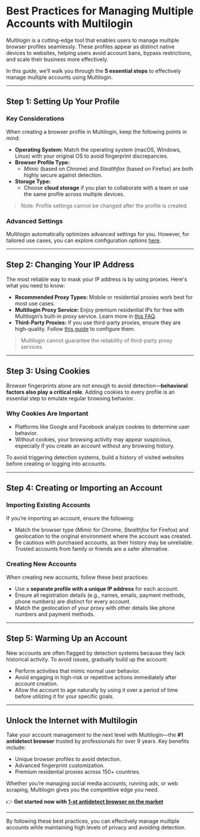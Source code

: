 # Best Practices for Managing Multiple Accounts with Multilogin

Multilogin is a cutting-edge tool that enables users to manage multiple browser profiles seamlessly. These profiles appear as distinct native devices to websites, helping users avoid account bans, bypass restrictions, and scale their business more effectively.

In this guide, we’ll walk you through the **5 essential steps** to effectively manage multiple accounts using Multilogin.

---

## Step 1: Setting Up Your Profile

### Key Considerations
When creating a browser profile in Multilogin, keep the following points in mind:

- **Operating System:** Match the operating system (macOS, Windows, Linux) with your original OS to avoid fingerprint discrepancies.
- **Browser Profile Type:**  
  - *Mimic* (based on Chrome) and *Stealthfox* (based on Firefox) are both highly secure against detection.
- **Storage Type:**  
  - Choose **cloud storage** if you plan to collaborate with a team or use the same profile across multiple devices.

> Note: Profile settings cannot be changed after the profile is created.

### Advanced Settings
Multilogin automatically optimizes advanced settings for you. However, for tailored use cases, you can explore configuration options [here](https://multilogin.com/help/en_US/fingerprints).

---

## Step 2: Changing Your IP Address

The most reliable way to mask your IP address is by using proxies. Here's what you need to know:

- **Recommended Proxy Types:** Mobile or residential proxies work best for most use cases.
- **Multilogin Proxy Service:** Enjoy premium residential IPs for free with Multilogin’s built-in proxy service. Learn more in [this FAQ](https://multilogin.com/help/proxies-and-ip-masking/multilogin-proxy-faq).
- **Third-Party Proxies:** If you use third-party proxies, ensure they are high-quality. Follow [this guide](https://multilogin.com/help/proxies-and-ip-masking/http-and-socks-proxies) to configure them.

> Multilogin cannot guarantee the reliability of third-party proxy services.

---

## Step 3: Using Cookies

Browser fingerprints alone are not enough to avoid detection—**behavioral factors also play a critical role**. Adding cookies to every profile is an essential step to emulate regular browsing behavior.

### Why Cookies Are Important
- Platforms like Google and Facebook analyze cookies to determine user behavior.
- Without cookies, your browsing activity may appear suspicious, especially if you create an account without any browsing history.

To avoid triggering detection systems, build a history of visited websites before creating or logging into accounts.

---

## Step 4: Creating or Importing an Account

### Importing Existing Accounts
If you’re importing an account, ensure the following:
- Match the browser type (*Mimic* for Chrome, *Stealthfox* for Firefox) and geolocation to the original environment where the account was created.
- Be cautious with purchased accounts, as their history may be unreliable. Trusted accounts from family or friends are a safer alternative.

### Creating New Accounts
When creating new accounts, follow these best practices:
- Use a **separate profile with a unique IP address** for each account.
- Ensure all registration details (e.g., names, emails, payment methods, phone numbers) are distinct for every account.
- Match the geolocation of your proxy with other details like phone numbers and payment methods.

---

## Step 5: Warming Up an Account

New accounts are often flagged by detection systems because they lack historical activity. To avoid issues, gradually build up the account:

- Perform activities that mimic normal user behavior.
- Avoid engaging in high-risk or repetitive actions immediately after account creation.
- Allow the account to age naturally by using it over a period of time before utilizing it for your specific goals.

---

## Unlock the Internet with Multilogin

Take your account management to the next level with Multilogin—the **#1 antidetect browser** trusted by professionals for over 9 years. Key benefits include:

- Unique browser profiles to avoid detection.
- Advanced fingerprint customization.
- Premium residential proxies across 150+ countries.

Whether you’re managing social media accounts, running ads, or web scraping, Multilogin gives you the competitive edge you need.

👉 **Get started now with [1-st antidetect browser on the market](https://bit.ly/multIlogin)**

---

By following these best practices, you can effectively manage multiple accounts while maintaining high levels of privacy and avoiding detection.
